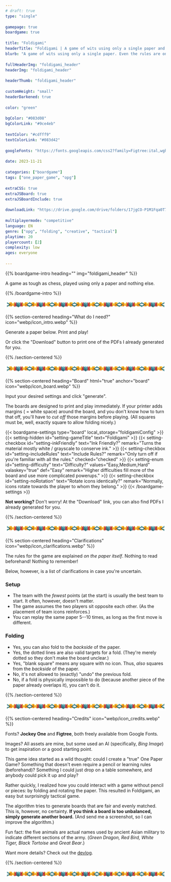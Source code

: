 ```yaml
---
# draft: true
type: "single"

gamepage: true
boardgame: true

title: "Foldigami"
headerTitle: "Foldigami | A game of wits using only a single paper and nothing else."
blurb: "A game of wits using only a single paper. Even the rules are on the paper itself, and play happens through folding and rotating."

fullHeaderImg: "foldigami_header"
headerImg: "foldigami_header"

headerThumb: "foldigami_header"

customHeight: "small"
headerDarkened: true

color: "green"

bgColor: "#083d08"
bgColorLink: "#9ce4eb"

textColor: "#cdfff9"
textColorLink: "#083d42"

googleFonts: "https://fonts.googleapis.com/css2?family=Figtree:ital,wght@0,400;0,900;1,400&family=Jockey+One&display=swap"

date: 2023-11-21

categories: ["boardgame"]
tags: ["one_paper_game", "opg"]

extraCSS: true
extraJSBoard: true
extraJSBoardInclude: true

downloadLink: "https://drive.google.com/drive/folders/17jgCO-P1M1Fqa0T7NKt8nfJxslF2TDMB"

multiplayermode: "competitive"
language: EN
genre: ["opg", "folding", "creative", "tactical"]
playtime: 20
playercount: [2]
complexity: low
ages: everyone

---
```



{{% boardgame-intro heading="" img="foldigami_header" %}}

A game as tough as chess, played using only a paper and nothing else.

{{% /boardgame-intro %}}

<div class="divider-image">
  <img src="webp/banner_divider.webp">
</div>

{{% section-centered heading="What do I need?" icon="webp/icon_intro.webp" %}}

Generate a paper below. Print and play!

Or click the "Download" button to print one of the PDFs I already generated for you.

{{% /section-centered %}}

<div class="divider-image">
  <img src="webp/banner_divider.webp">
</div>

{{% section-centered heading="Board" html="true" anchor="board" icon="webp/icon_board.webp" %}}

<p>Input your desired settings and click "generate".</p>

<p>The boards are designed to print and play immediately. If your printer adds margins ( = white space) around the board, and you don't know how to turn that off, you'll have to <em>cut off</em> those margins before playing. (All squares must be, well, exactly square to allow folding nicely.)</p>

  {{< boardgame-settings type="board" local_storage="foldigamiConfig" >}}
    {{< setting-hidden id="setting-gameTitle" text="Foldigami" >}}
    {{< setting-checkbox id="setting-inkFriendly" text="Ink Friendly?" remark="Turns the material mostly white / grayscale to conserve ink." >}}
    {{< setting-checkbox id="setting-includeRules" text="Include Rules?" remark="Only turn off if you're familiar with all the rules." checked="checked" >}}
    {{< setting-enum id="setting-difficulty" text="Difficulty?" values="Easy,Medium,Hard" valaskey="true" def="Easy" remark="Higher difficulties fill more of the board and use more complicated powerups." >}}
    {{< setting-checkbox id="setting-noRotation" text="Rotate icons identically?" remark="Normally, icons rotate towards the player to whom they belong." >}}
  {{< /boardgame-settings >}}

<p class="remark-under-settings"><strong>Not working?</strong> Don't worry! At the "Download" link, you can also find PDFs I already generated for you.</p> 

{{% /section-centered %}}

<div class="divider-image">
  <img src="webp/banner_divider.webp">
</div>

{{% section-centered heading="Clarifications" icon="webp/icon_clarifications.webp" %}}

The rules for the game are explained _on the paper itself_. Nothing to read beforehand! Nothing to remember!

Below, however, is a list of clarifications in case you're uncertain.

### Setup

* The team with the _fewest_ points (at the start) is usually the best team to start. It often, however, doesn't matter.
* The game assumes the two players sit opposite each other. (As the placement of team icons reinforces.)
* You can replay the same paper 5--10 times, as long as the first move is different.

### Folding

* Yes, you can also fold to the _backside_ of the paper.
* Yes, the dotted lines are also valid targets for a fold. (They're merely dotted so they don't make the board unclear.)
* Yes, "blank square" means any square with no icon. Thus, _also_ squares from the _backside_ of the paper.
* No, it's not allowed to (exactly) "undo" the previous fold.
* No, if a fold is physically impossible to do (because another piece of the paper already overlaps it), you can't do it.

{{% /section-centered %}}

<div class="divider-image">
  <img src="webp/banner_divider.webp">
</div>

{{% section-centered heading="Credits" icon="webp/icon_credits.webp" %}}

Fonts? **Jockey One** and **Figtree**, both freely available from Google Fonts.

Images? All assets are mine, but some used an AI (specifically, _Bing Image_) to get inspiration or a good starting point.

This game idea started as a wild thought: could I create a "true" One Paper Game? Something that doesn't even require a pencil or learning rules (beforehand)? Something I could just drop on a table somewhere, and anybody could pick it up and play?

Rather quickly, I realized how you could interact with a game without pencil or pieces: by folding and rotating the paper. This resulted in Foldigami, an easy but surprisingly tactical game. 

The algorithm tries to generate boards that are fair and evenly matched. This is, however, no certainty. **If you think a board is too unbalanced, simply generate another board.** (And send me a screenshot, so I can improve the algorithm.)

Fun fact: the five animals are actual names used by ancient Asian military to indicate different sections of the army. (_Green Dragon, Red Bird, White Tiger, Black Tortoise_ and _Great Bear_.)

Want more details? Check out the [devlog](https://pandaqi.com/blog/boardgames/foldigami).

{{% /section-centered %}}

<div class="divider-image">
  <img src="webp/banner_divider.webp">
</div>

